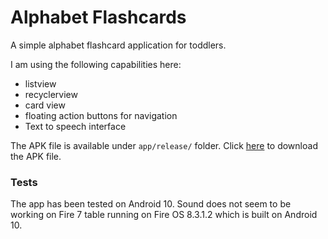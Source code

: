 # Alphabet Flashcards
A simple alphabet flashcard application for toddlers.

I am using the following capabilities here:
- listview
- recyclerview
- card view
- floating action buttons for navigation
- Text to speech interface

The APK file is available under `app/release/` folder. Click [here](app/release/app-release.apk) to download the APK file.

### Tests 
The app has been tested on Android 10.
Sound does not seem to be working on Fire 7 table running on Fire OS 8.3.1.2 which is built on Android 10.